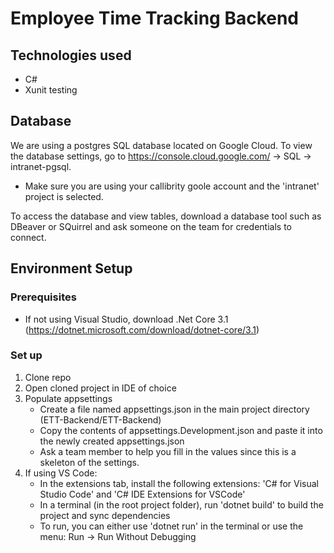# Employee Time Tracking Backend

## Technologies used
- C#
- Xunit testing

## Database
We are using a postgres SQL database located on Google Cloud. To view the database settings, go to https://console.cloud.google.com/ \-> SQL -> intranet-pgsql.
- Make sure you are using your callibrity goole account and the 'intranet' project is selected. 

To access the database and view tables, download a database tool such as DBeaver or SQuirrel and ask someone on the team for credentials to connect.

## Environment Setup
### Prerequisites
- If not using Visual Studio, download .Net Core 3.1 (https://dotnet.microsoft.com/download/dotnet-core/3.1)

### Set up
1. Clone repo
2. Open cloned project in IDE of choice
3. Populate appsettings
    - Create a file named appsettings.json in the main project directory (ETT-Backend/ETT-Backend)
    - Copy the contents of appsettings.Development.json and paste it into the newly created appsettings.json
    - Ask a team member to help you fill in the values since this is a skeleton of the settings.
4. If using VS Code:
    - In the extensions tab, install the following extensions: 'C# for Visual Studio Code' and 'C# IDE Extensions for VSCode'
    - In a terminal (in the root project folder), run 'dotnet build' to build the project and sync dependencies
    - To run, you can either use 'dotnet run' in the terminal or use the menu: Run \-> Run Without Debugging
